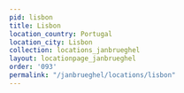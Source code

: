 ```yaml
---
pid: lisbon
title: Lisbon
location_country: Portugal
location_city: Lisbon
collection: locations_janbrueghel
layout: locationpage_janbrueghel
order: '093'
permalink: "/janbrueghel/locations/lisbon"
---
```

